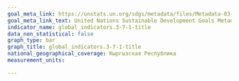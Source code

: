 ```yaml
---
goal_meta_link: https://unstats.un.org/sdgs/metadata/files/Metadata-03-07-01.pdf
goal_meta_link_text: United Nations Sustainable Development Goals Metadata (pdf 865kB)
indicator_name: global_indicators.3-7-1-title
data_non_statistical: false
graph_type: bar
graph_title: global_indicators.3-7-1-title
national_geographical_coverage: Кыргызская Республика
measurement_units: 

---
```


